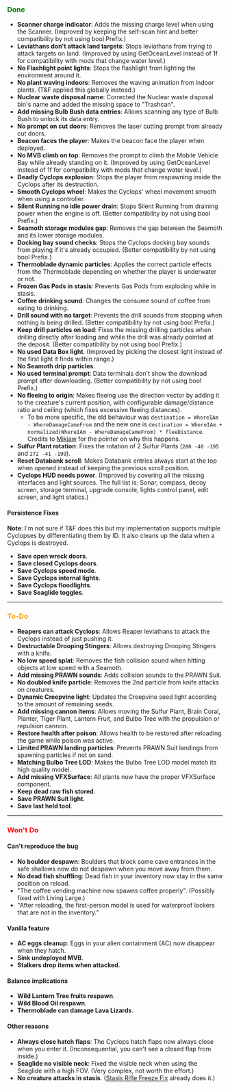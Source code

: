 ﻿### <span style="color: green;">Done</span>
- **Scanner charge indicator**: Adds the missing charge level when using the Scanner. (Improved by keeping the self-scan hint and better compatibility by not using bool Prefix.)
- **Leviathans don't attack land targets**: Stops leviathans from trying to attack targets on land. (Improved by using GetOceanLevel instead of 1f for compatibility with mods that change water level.)
- **No Flashlight point lights**: Stops the flashlight from lighting the environment around it.
- **No plant waving indoors**: Removes the waving animation from indoor plants. (T&F applied this globally instead.)
- **Nuclear waste disposal name**: Corrected the Nuclear waste disposal bin's name and added the missing space to "Trashcan".
- **Add missing Bulb Bush data entries**: Allows scanning any type of Bulb Bush to unlock its data entry.
- **No prompt on cut doors**: Removes the laser cutting prompt from already cut doors.
- **Beacon faces the player**: Makes the beacon face the player when deployed.
- **No MVB climb on top**: Removes the prompt to climb the Mobile Vehicle Bay while already standing on it. (Improved by using GetOceanLevel instead of 1f for compatibility with mods that change water level.)
- **Deadly Cyclops explosion**: Stops the player from respawning inside the Cyclops after its destruction.
- **Smooth Cyclops wheel**: Makes the Cyclops' wheel movement smooth when using a controller.
- **Silent Running no idle power drain**: Stops Silent Running from draining power when the engine is off. (Better compatibility by not using bool Prefix.)
- **Seamoth storage modules gap**: Removes the gap between the Seamoth and its lower storage modules.
- **Docking bay sound checks**: Stops the Cyclops docking bay sounds from playing if it's already occupied. (Better compatibility by not using bool Prefix.)
- **Thermoblade dynamic particles**: Applies the correct particle effects from the Thermoblade depending on whether the player is underwater or not.
- **Frozen Gas Pods in stasis**: Prevents Gas Pods from exploding while in stasis.
- **Coffee drinking sound**: Changes the consume sound of coffee from eating to drinking.
- **Drill sound with no target**: Prevents the drill sounds from stopping when nothing is being drilled. (Better compatibility by not using bool Prefix.)
- **Keep drill particles on load**: Fixes the missing drilling particles when drilling directly after loading and while the drill was already pointed at the deposit. (Better compatibility by not using bool Prefix.)
- **No used Data Box light**. (Improved by picking the closest light instead of the first light it finds within range.)
- **No Seamoth drip particles**.
- **No used terminal prompt**: Data terminals don't show the download prompt after downloading. (Better compatibility by not using bool Prefix.)
- **No fleeing to origin**: Makes fleeing use the direction vector by adding it to the creature's current position, with configurable damage/distance ratio and ceiling (which fixes excessive fleeing distances).
  - To be more specific, the old behaviour was `destination = WhereIAm - WhereDamageCameFrom` and the new one is `destination = WhereIAm + normalized(WhereIAm - WhereDamageCameFrom) * fleeDistance`. Credits to [Mikjaw](https://next.nexusmods.com/profile/Mikjaw) for the pointer on why this happens.
- **Sulfur Plant rotation**: Fixes the rotation of 2 Sulfur Plants (`280 -40 -195` and `272 -41 -199`).
- **Reset Databank scroll**: Makes Databank entries always start at the top when opened instead of keeping the previous scroll position.
- **Cyclops HUD needs power**. (Improved by covering all the missing interfaces and light sources. The full list is: Sonar, compass, decoy screen, storage terminal, upgrade console, lights control panel, edit screen, and light statics.)
#### Persistence Fixes
**Note**: I'm not sure if T&F does this but my implementation supports multiple Cyclopses by differentiating them by ID. It also cleans up the data when a Cyclops is destroyed.
- **Save open wreck doors**.
- **Save closed Cyclops doors**.
- **Save Cyclops speed mode**.
- **Save Cyclops internal lights**.
- **Save Cyclops floodlights**.
- **Save Seaglide toggles**.

---

### <span style="color: orange;">To-Do</span>
- **Reapers can attack Cyclops**: Allows Reaper leviathans to attack the Cyclops instead of just pushing it.
- **Destructable Drooping Stingers**: Allows destroying Drooping Stingers with a knife.
- **No low speed splat**: Removes the fish collision sound when hitting objects at low speed with a Seamoth.
- **Add missing PRAWN sounds**: Adds collision sounds to the PRAWN Suit.
- **No doubled knife particle**: Removes the 2nd particle from knife attacks on creatures.
- **Dynamic Creepvine light**: Updates the Creepvine seed light according to the amount of remaining seeds.
- **Add missing cannon items**: Allows moving the Sulfur Plant, Brain Coral, Planter, Tiger Plant, Lantern Fruit, and Bulbo Tree with the propulsion or repulsion cannon.
- **Restore health after poison**: Allows health to be restored after reloading the game while poison was active.
- **Limited PRAWN landing particles**: Prevents PRAWN Suit landings from spawning particles if not on sand.
- **Matching Bulbo Tree LOD**: Makes the Bulbo Tree LOD model match its high quality model.
- **Add missing VFXSurface**: All plants now have the proper VFXSurface component.
- **Keep dead raw fish stored**.
- **Save PRAWN Suit light**.
- **Save last held tool**.

---

### <span style="color: red;">Won't Do</span>
#### Can't reproduce the bug
- **No boulder despawn**: Boulders that block some cave entrances in the safe shallows now do not despawn when you move away from them.
- **No dead fish shuffling**: Dead fish in your inventory now stay in the same position on reload.
- "The coffee vending machine now spawns coffee properly". (Possibly fixed with Living Large.)
- "After reloading, the first-person model is used for waterproof lockers that are not in the inventory."
#### Vanilla feature
- **AC eggs cleanup**: Eggs in your alien containment (AC) now disappear when they hatch.
- **Sink undeployed MVB**.
- **Stalkers drop items when attacked**.
#### Balance implications
- **Wild Lantern Tree fruits respawn**.
- **Wild Blood Oil respawn**.
- **Thermoblade can damage Lava Lizards**.
#### Other reasons
- **Always close hatch flaps**: The Cyclops hatch flaps now always close when you enter it. (Inconsequential, you can't see a closed flap from inside.)
- **Seaglide no visible neck**: Fixed the visible neck when using the Seaglide with a high FOV. (Very complex, not worth the effort.)
- **No creature attacks in stasis**. ([Stasis Rifle Freeze Fix](https://www.nexusmods.com/subnautica/mods/1255) already does it.)